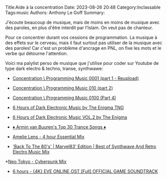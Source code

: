 Title:Aide à la concentration
Date: 2023-08-26 20:48
Category:Inclassable
Tags:music
Authors: Anthony Le Goff
Summary:

J'écoute beaucoup de musique, mais de moins en moins de musique avec des paroles, en plus d'être interdit par l'Islam. On veut pas de chanteur.

Pour ce concentrer durant vos cessions de programmation. La musique à des effets sur le cerveau, mais il faut surtout pas utiliser de la musique avec des paroles! Car c'est un problème d'ancrage en PNL, on fixe les mots et le verbe qui détourne l'attention.

Voici ma palylist perso de musique que j'utilise pour coder sur Youtube de type dark electro & techno, transe, synthwawe:

* [Concentration \ Programming Music 0001 (part 1 - Reupload)](https://www.youtube.com/watch?v=cc3Dofs_j0E)
* [Concentration \ Programming Music 010 (part 2)](https://www.youtube.com/watch?v=pmxYePDPV6M&t=741s)
* [Concentration \ Programming Music 0100 (Part 4)](https://www.youtube.com/watch?v=5CLFwCUyWqY&t=3402s)

* [6 Hours of Dark Electronic Music by The Enigma TNG](https://www.youtube.com/watch?v=f6NsZNp6Hhw&t=6463s)
* [6 Hours of Dark Electronic Music VOL.2 by The Enigma](https://www.youtube.com/watch?v=Yd8KWdMjCc0&t=7719s)

* [♦ Armin van Buuren's Top 30 Trance Songs ♦](https://www.youtube.com/watch?v=h0VBlfJfDV4&t=7331s)

* [Amelie Lens - 4 hour Essential Mix](https://www.youtube.com/watch?v=UgL36NhdmDc&t=657s)

* ['Back To The 80's' | Marvel83' Edition | Best of Synthwave And Retro Electro Music Mix](https://www.youtube.com/watch?v=0QKQlf8r7ls)

 *[Neo Tokyo - Cyberpunk Mix](https://youtu.be/7JqKRqOmzi0?si=Pjsfd6ud4skDYasi)

* [6 hours - {4K} EVE ONLINE OST [Full] OFFICIAL GAME SOUNDTRACK](https://www.youtube.com/watch?v=7teIWZu8uEI)